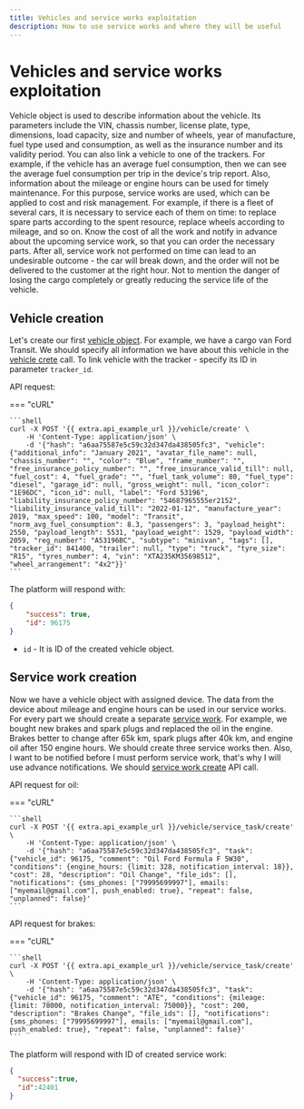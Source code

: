 ```yaml
---
title: Vehicles and service works exploitation 
description: How to use service works and where they will be useful
---
```


# Vehicles and service works exploitation

Vehicle object is used to describe information about the vehicle. Its parameters include the VIN, chassis number, license
plate, type, dimensions, load capacity, size and number of wheels, year of manufacture, fuel type used and consumption, 
as well as the insurance number and its validity period. You can also link a vehicle to one of the trackers. For
example, if the vehicle has an average fuel consumption, then we can see the average fuel consumption per trip in the 
device's trip report. Also, information about the mileage or engine hours can be used for timely maintenance.
For this purpose, service works are used, which can be applied to cost and risk management. For example, if there is a 
fleet of several cars, it is necessary to service each of them on time: to replace spare parts according to the spent
resource, replace wheels according to mileage, and so on. Know the cost of all the work and notify in advance about the 
upcoming service work, so that you can order the necessary parts. After all, service work not performed on time can lead
to an undesirable outcome - the car will break down, and the order will not be delivered to the customer at the right hour. 
Not to mention the danger of losing the cargo completely or greatly reducing the service life of the vehicle.

## Vehicle creation

Let's create our first [vehicle object](../resources/fleet/vehicle/index.md#vehicle-object). For example, we have a cargo
van Ford Transit. We should specify all information we have about this vehicle in 
the [vehicle crete](../resources/fleet/vehicle/index.md#create) call. To link vehicle with the tracker - specify its ID 
in parameter `tracker_id`. 

API request:

=== "cURL"

    ```shell
    curl -X POST '{{ extra.api_example_url }}/vehicle/create' \
        -H 'Content-Type: application/json' \ 
        -d '{"hash": "a6aa75587e5c59c32d347da438505fc3", "vehicle": {"additional_info": "January 2021", "avatar_file_name": null, "chassis_number": "", "color": "Blue", "frame_number": "", "free_insurance_policy_number": "", "free_insurance_valid_till": null, "fuel_cost": 4, "fuel_grade": "", "fuel_tank_volume": 80, "fuel_type": "diesel", "garage_id": null, "gross_weight": null, "icon_color": "1E96DC", "icon_id": null, "label": "Ford 53196", "liability_insurance_policy_number": "54687965555er2152", "liability_insurance_valid_till": "2022-01-12", "manufacture_year": 2019, "max_speed": 100, "model": "Transit", "norm_avg_fuel_consumption": 8.3, "passengers": 3, "payload_height": 2550, "payload_length": 5531, "payload_weight": 1529, "payload_width": 2059, "reg_number": "A53196BC", "subtype": "minivan", "tags": [], "tracker_id": 841400, "trailer": null, "type": "truck", "tyre_size": "R15", "tyres_number": 4, "vin": "XTA235KM35698512", "wheel_arrangement": "4x2"}}'
    ```

The platform will respond with:

```json
{
    "success": true,
    "id": 96175
}
```

* `id` - It is ID of the created vehicle object.

## Service work creation

Now we have a vehicle object with assigned device. The data from the device about mileage and engine hours can be used in
our service works. For every part we should create a separate [service work](../resources/fleet/vehicle/service_task/service_task.md#service-task-object).
For example, we bought new brakes and spark plugs and replaced the oil in the engine. Brakes better to change after 65k km,
spark plugs after 40k km, and engine oil after 150 engine hours. We should create three service works then. Also, I want 
to be notified before I must perform service work, that's why I will use advance notifications.
We should [service work create](../resources/fleet/vehicle/service_task/service_task.md#create) API call.

API request for oil:

=== "cURL"

    ```shell
    curl -X POST '{{ extra.api_example_url }}/vehicle/service_task/create' \
        -H 'Content-Type: application/json' \ 
        -d '{"hash": "a6aa75587e5c59c32d347da438505fc3", "task": {"vehicle_id": 96175, "comment": "Oil Ford Formula F 5W30", "conditions": {engine_hours: {limit: 328, notification_interval: 18}}, "cost": 28, "description": "Oil Change", "file_ids": [], "notifications": {sms_phones: ["79995699997"], emails: ["myemail@gmail.com"], push_enabled: true}, "repeat": false, "unplanned": false}'
    ```

API request for brakes:

=== "cURL"

    ```shell
    curl -X POST '{{ extra.api_example_url }}/vehicle/service_task/create' \
        -H 'Content-Type: application/json' \ 
        -d '{"hash": "a6aa75587e5c59c32d347da438505fc3", "task": {"vehicle_id": 96175, "comment": "ATE", "conditions": {mileage: {limit: 78000, notification_interval: 75000}}, "cost": 200, "description": "Brakes Change", "file_ids": [], "notifications": {sms_phones: ["79995699997"], emails: ["myemail@gmail.com"], push_enabled: true}, "repeat": false, "unplanned": false}'
    ```

The platform will respond with ID of created service work:

```json
{
  "success":true,
  "id":42401
}
```
